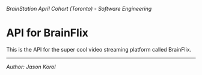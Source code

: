 *BrainStation April Cohort (Toronto) - Software Engineering*

# API for BrainFlix

This is the API for the super cool video streaming platform called BrainFlix.

---

*Author: Jason Korol*
